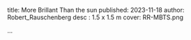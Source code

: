 title: More Brillant Than the sun
published: 2023-11-18
author: Robert_Rauschenberg
desc : 1.5 x 1.5 m
cover: RR-MBTS.png

...






